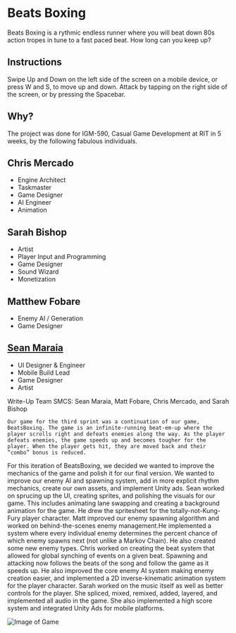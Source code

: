 # Beats Boxing


Beats Boxing is a rythmic endless runner where you will beat down 80s action tropes in tune to a fast paced beat. How long can you keep up? 

## Instructions
Swipe Up and Down on the left side of the screen on a mobile device, or press W and S, to move up and down. Attack by tapping on the right side of the screen, or by pressing the Spacebar.

## Why?
The project was done for IGM-590, Casual Game Development at RIT in 5 weeks, by the following fabulous individuals.

## Chris Mercado
* Engine Architect
* Taskmaster
* Game Designer
* AI Engineer
* Animation


## Sarah Bishop
* Artist
* Player Input and Programming
* Game Designer
* Sound Wizard
* Monetization


## Matthew Fobare
* Enemy AI / Generation
* Game Designer

## [Sean Maraia](http://seanmaraia.me "Sean Maraia")
* UI Designer & Engineer
* Mobile Build Lead
* Game Designer
* Artist

Write-Up
Team SMCS: Sean Maraia, Matt Fobare, Chris Mercado, and Sarah Bishop

	Our game for the third sprint was a continuation of our game, BeatsBoxing. The game is an infinite-running beat-em-up where the player scrolls right and defeats enemies along the way. As the player defeats enemies, the game speeds up and becomes tougher for the player. When the player gets hit, they are moved back and their “combo” bonus is reduced. 
For this iteration of BeatsBoxing, we decided we wanted to improve the mechanics of the game and polish it for our final version. We wanted to improve our enemy AI and spawning system, add in more explicit rhythm mechanics, create our own assets, and implement Unity ads.
Sean worked on sprucing up the UI, creating sprites, and polishing the visuals for our game. This includes animating lane swapping and creating a background animation for the game. He drew the spritesheet for the totally-not-Kung-Fury player character.
Matt improved our enemy spawning algorithm and worked on behind-the-scenes enemy management.He implemented a system where every individual enemy determines the percent chance of which enemy spawns next (not unlike a Markov Chain). He also created some new enemy types.
Chris worked on creating the beat system that allowed for global synching of events on a given beat. Spawning and attacking now follows the beats of the song and follow the game as it speeds up. He also improved the core enemy AI system making enemy creation easier, and implemented a 2D inverse-kinematic animation system for the player character.
Sarah worked on the music itself as well as better controls for the player. She spliced, mixed, remixed, added, layered, and implemented all audio in the game. She also implemented a high score system and integrated Unity Ads for mobile platforms. 

![Image of Game](screenshot.png "BeatsBoxing")